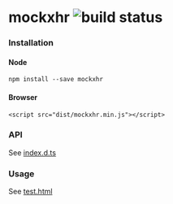 # mockxhr ![build status](https://travis-ci.org/wizawu/mockxhr.svg)

### Installation

#### Node

```
npm install --save mockxhr
```

#### Browser

```
<script src="dist/mockxhr.min.js"></script>
```

### API

See [index.d.ts](index.d.ts)

### Usage

See [test.html](html/test.html)
